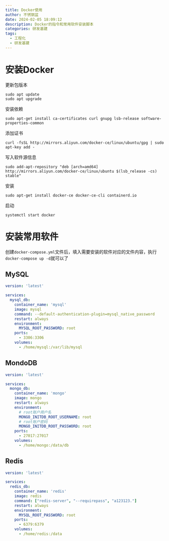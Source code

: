 ```yaml
---
title: Docker使用
author: 不锈钢盆
date: 2024-02-05 18:09:12
description: Docker的指令和常用软件安装脚本
categories: 研发基建
tags:
  - 工程化
  - 研发基建
---
```


# 安装Docker

更新包版本

```shell
sudo apt update
sudo apt upgrade
```

安装依赖

```shell
sudo apt-get install ca-certificates curl gnupg lsb-release software-properties-common
```

添加证书

```shell
curl -fsSL http://mirrors.aliyun.com/docker-ce/linux/ubuntu/gpg | sudo apt-key add -
```

写入软件源信息

```shell
sudo add-apt-repository "deb [arch=amd64] http://mirrors.aliyun.com/docker-ce/linux/ubuntu $(lsb_release -cs) stable"
```

安装

```shell
sudo apt-get install docker-ce docker-ce-cli containerd.io
```

启动

```shell
systemctl start docker
```

# 安装常用软件

创建`docker-compose.yml`文件后，填入需要安装的软件对应的文件内容，执行`docker-compose up -d`就可以了

## MySQL

```yml
version: 'latest'

services:
  mysql_db:
    container_name: 'mysql'
    image: mysql
    command: --default-authentication-plugin=mysql_native_password
    restart: always
    environment:
      MYSQL_ROOT_PASSWORD: root
    ports:
      - 3306:3306
    volumes:
      - /home/mysql:/var/lib/mysql
```

## MondoDB

```yml
version: 'latest'

services:
  mongo_db:
    container_name: 'mongo'
    image: mongo
    restart: always
    environment:
      # root账户用户名
      MONGO_INITDB_ROOT_USERNAME: root
      # root账户密码
      MONGO_INITDB_ROOT_PASSWORD: root
    ports:
      - 27017:27017
    volumes:
      - /home/mongo:/data/db
```

## Redis

```yml
version: 'latest'

services:
  redis_db:
    container_name: 'redis'
    image: redis
    command: ["redis-server", "--requirepass", "a123123."]
    restart: always
    environment:
      MYSQL_ROOT_PASSWORD: root
    ports:
      - 6379:6379
    volumes:
      - /home/redis:/data
```

